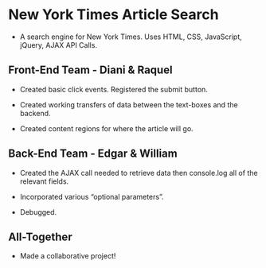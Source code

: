 # New York Times Article Search

* A search engine for New York Times. Uses HTML, CSS, JavaScript, jQuery, AJAX API Calls.

## Front-End Team - Diani & Raquel

* Created basic click events. Registered the submit button.

* Created working transfers of data between the text-boxes and the backend.

* Created content regions for where the article will go.

## Back-End Team - Edgar & William

* Created the AJAX call needed to retrieve data then console.log all of the relevant fields.

* Incorporated various “optional parameters”.

* Debugged.

## All-Together

* Made a collaborative project!
